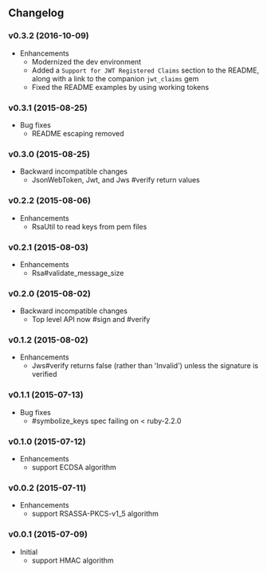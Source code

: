 ## Changelog

### v0.3.2 (2016-10-09)

* Enhancements
  * Modernized the dev environment
  * Added a `Support for JWT Registered Claims` section to the README, along with a link to the companion `jwt_claims` gem
  * Fixed the README examples by using working tokens

### v0.3.1 (2015-08-25)

* Bug fixes
  * README escaping removed

### v0.3.0 (2015-08-25)

* Backward incompatible changes
  * JsonWebToken, Jwt, and Jws #verify return values

### v0.2.2 (2015-08-06)

* Enhancements
  * RsaUtil to read keys from pem files

### v0.2.1 (2015-08-03)

* Enhancements
  * Rsa#validate\_message\_size

### v0.2.0 (2015-08-02)

* Backward incompatible changes
  * Top level API now #sign and #verify

### v0.1.2 (2015-08-02)

* Enhancements
  * Jws#verify returns false (rather than 'Invalid') unless the signature is verified

### v0.1.1 (2015-07-13)

* Bug fixes
  * #symbolize_keys spec failing on < ruby-2.2.0

### v0.1.0 (2015-07-12)

* Enhancements
  * support ECDSA algorithm

### v0.0.2 (2015-07-11)

* Enhancements
  * support RSASSA-PKCS-v1_5 algorithm

### v0.0.1 (2015-07-09)

* Initial
  * support HMAC algorithm
